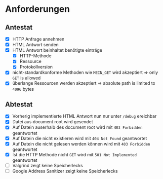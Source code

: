 # Anforderungen

## Antestat

- [x] HTTP Anfrage annehmen
- [x] HTML Antwort senden
- [x] HTML Antwort beinhaltet benötigte einträge
    - [x] HTTP-Methode
    - [x] Ressource
    - [x] Protokollversion
- [x] nicht-standardkonforme Methoden wie `MEIN_GET` wird akzeptiert => only `GET` is allowed
- [x] überlange Ressourcen werden akzeptiert => absolute path is limited to `4096` bytes

## Abtestat

- [x] Vorherig implementierte HTML Antwort nun nur unter `/debug` ereichbar
- [x] Datei aus document root wird gesendet
- [x] Auf Datein auserhalb des document root wird mit `403 Forbidden` geantwortet
- [x] Auf Datein die nicht existieren wird mit `404 Not Found` geantwortet
- [x] Auf Datein die nicht gelesen werden können wird mit `403 Forbidden` geantwortet
- [x] Ist die HTTP Methode nicht `GET` wird mit `501 Not Implemented` geantwortet
- [ ] Valgrind zeigt keine Speicherlecks
- [ ] Google Address Sanitizer zeigt keine Speicherlecks
